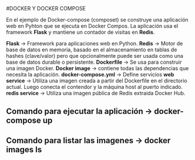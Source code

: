  #DOCKER Y DOCKER COMPOSE
 
 En el ejemplo de Docker-compose (composet) se construye una aplicación web en Pyhton que se ejecuta en Docker Compos.
 La aplicación usa el framework **Flask** y mantiene un contador de visitas en **Redis**.
 
 
 **Flask** -> Framework para aplicaciones web en Python.
 **Redis** -> Motor de base de datos en memoria, basado en el almacenamiento en tablas de hashes (clave/valor) pero que opcionalmente puede ser usada como una base de datos durable o persistente. 
**Dockerfile** -> Se usa para construir una imagen Docker.
**Docker image** -> contiene todas las dependencias que necesita la aplicación.
**docker-compose.yml** -> Define servicios
    **web service** -> Utiliza una imagen creada a partir del Dockerfile en el directorio actual. Luego conecta el contendor y la máquina host al puerto indicado.
    **redis service** -> Utiliza una imagen pública de Redis extraida Docker Hub.

 ## Comando para ejecutar la aplicación -> docker-compose up 
 ## Comando para listar las imagenes -> docker images ls

 